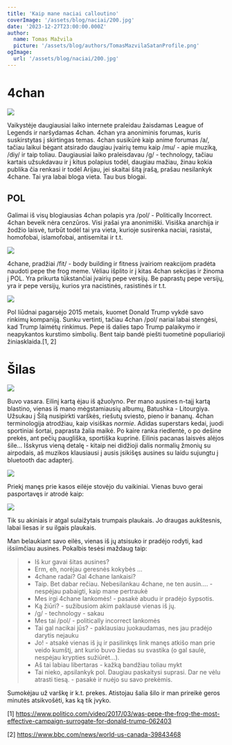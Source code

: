 ```yaml
---
title: 'Kaip mane naciai calloutino'
coverImage: '/assets/blog/naciai/200.jpg'
date: '2023-12-27T23:00:00.000Z'
author:
  name: Tomas Mažvila
  picture: '/assets/blog/authors/TomasMazvilaSatanProfile.png'
ogImage:
  url: '/assets/blog/naciai/200.jpg'
---
```


# 4chan

![](/assets/blog/naciai/200.jpg)

Vaikystėje daugiausiai laiko internete praleidau žaisdamas League of Legends ir naršydamas 4chan. 4chan yra anoniminis forumas, kuris suskirstytas į skirtingas temas. 4chan susikūrė kaip anime forumas /a/, tačiau laikui bėgant atsirado daugiau įvairių temu kaip /mu/ - apie muziką, /diy/ ir taip toliau. Daugiausiai laiko praleisdavau /g/ - technology, tačiau kartais užsukdavau ir į kitus polapius todėl, daugiau mažiau, žinau kokia publika čia renkasi ir todėl Arijau, jei skaitai šitą įrašą, prašau nesilankyk 4chane. Tai yra labai bloga vieta. Tau bus blogai.

## POL

Galimai iš visų blogiausias 4chan polapis yra /pol/ - Politically Incorrect. 4chan beveik nėra cenzūros. Visi įrašai yra anonimiški. Visiška anarchija ir žodžio laisvė, turbūt todėl tai yra vieta, kurioje susirenka naciai, rasistai, homofobai, islamofobai, antisemitai ir t.t.

![](/assets/blog/naciai/smug.jpg)

4chane, pradžiai /fit/ - body building ir fitness įvairiom reakcijom pradėta naudoti pepe the frog meme. Vėliau išplito ir į kitas 4chan sekcijas ir žinoma į POL. Yra prikurta tūkstančiai įvairių pepe versijų. Be paprastų pepe versijų, yra ir pepe versijų, kurios yra nacistinės, rasistinės ir t.t.

![](/assets/blog/naciai/trump.jpg)

Pol liūdnai pagarsėjo 2015 metais, kuomet Donald Trump vykdė savo rinkimų kompaniją. Sunku vertinti, tačiau 4chan /pol/ nariai labai stengėsi, kad Trump laimėtų rinkimus. Pepe iš dalies tapo Trump palaikymo ir neapykantos kurstimo simbolių. Bent taip bandė piešti tuometinė populiarioji žiniasklaida.\[1, 2\]

# Šilas

![](/assets/blog/naciai/skateboards.jpg)

Buvo vasara. Eilinį kartą ėjau iš ąžuolyno. Per mano ausines n-tajį kartą blastino, vienas iš mano mėgstamiausių albumų, Batushka - Litourgiya. Užsukau į Šilą nusipirkti varškės, riešutų sviesto, pieno ir bananų. 4chan terminologija atrodžiau, kaip visiškas *normie*. Adidas superstars kedai, juodi sportiniai šortai, paprasta žalia maikė. Po kaire ranka riedlentė, o po dešine prekės, ant pečių paugliška, sportiška kuprinė. Eilinis pacanas laisvės alėjos šile... Išskyrus vieną detalę - kitaip nei didžioji dalis normalių žmonių su airpodais, aš muzikos klausiausi į ausis įsikišęs ausines su laidu sujungtu į bluetooth dac adapterį.

![](/assets/blog/naciai/headphones.jpg)

Priekį manęs prie kasos eilėje stovėjo du vaikiniai. Vienas buvo gerai pasportavęs ir atrodė kaip:

![](/assets/blog/naciai/nacis.jpg)

Tik su akiniais ir atgal sulaižytais trumpais plaukais. Jo draugas aukštesnis, labai liesas ir su ilgais plaukais.

Man belaukiant savo eilės, vienas iš jų atsisuko ir pradėjo rodyti, kad išsiimčiau ausines. Pokalbis tesėsi maždaug taip:

> - Iš kur gavai šitas ausines?
> - Erm, eh, norėjau geresnės kokybės ...
> - 4chane radai? Gal 4chane lankaisi?
> - Taip. Bet dabar rečiau. Nebesilankau 4chane, ne ten ausin.... - nespėjau pabaigti, kaip mane pertraukė
> - Mes irgi 4chane lankomės! - pasakė abudu ir pradėjo šypsotis.
> - Ką žiūri? - sužibusiom akim paklausė vienas iš jų.
> - /g/ - technology - sakau
> - Mes tai /pol/ - politically incorrect lankomės
> - Tai gal nacikai jūs? - paklausiau juokaudamas, nes jau pradėjo darytis nejauku
> - Jo! - atsakė vienas iš jų ir pasilinkęs link manęs atkišo man prie veido kumštį, ant kurio buvo žiedas su svastika (o gal saulė, nespėjau krypties sužiūrėt...).
> - Aš tai labiau libertaras - kažką bandžiau toliau mykt
> - Tai nieko, apsilankyk pol. Daugiau paskaitysi suprasi. Dar ne vėlu atrasti tiesą. - pasakė ir nuėjo su savo prekėmis.

Sumokėjau už varškę ir k.t. prekes. Atistojau šalia šilo ir man prireikė geros minutės atsikvošėti, kas ką tik įvyko.


\[1\] https://www.politico.com/video/2017/03/was-pepe-the-frog-the-most-effective-campaign-surrogate-for-donald-trump-062403

\[2\] https://www.bbc.com/news/world-us-canada-39843468